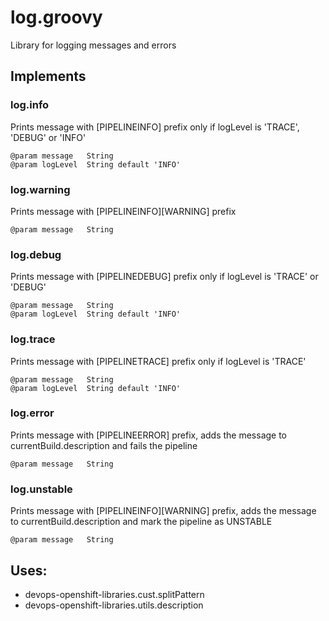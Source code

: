 # log.groovy
  
   Library for logging messages and errors
  
## Implements
### log.info
   Prints message with [PIPELINEINFO] prefix only if logLevel is 'TRACE', 'DEBUG' or 'INFO'
  
    @param message   String
    @param logLevel  String default 'INFO'
  
### log.warning
   Prints message with [PIPELINEINFO][WARNING] prefix
  
    @param message   String
  
### log.debug
   Prints message with [PIPELINEDEBUG] prefix only if logLevel is 'TRACE' or 'DEBUG'
  
    @param message   String
    @param logLevel  String default 'INFO'
  
### log.trace
   Prints message with [PIPELINETRACE] prefix only if logLevel is 'TRACE'
  
    @param message   String
    @param logLevel  String default 'INFO'
  
### log.error
   Prints message with [PIPELINEERROR] prefix, adds the message to currentBuild.description and fails the pipeline
  
    @param message   String
  
### log.unstable
   Prints message with [PIPELINEINFO][WARNING] prefix, adds the message to currentBuild.description and mark the pipeline as UNSTABLE
  
    @param message   String
  
## Uses:
- devops-openshift-libraries.cust.splitPattern
- devops-openshift-libraries.utils.description

